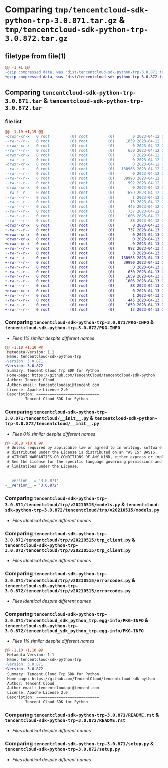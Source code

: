 # Comparing `tmp/tencentcloud-sdk-python-trp-3.0.871.tar.gz` & `tmp/tencentcloud-sdk-python-trp-3.0.872.tar.gz`

## filetype from file(1)

```diff
@@ -1 +1 @@
-gzip compressed data, was "dist/tencentcloud-sdk-python-trp-3.0.871.tar", last modified: Wed Apr 12 00:45:16 2023, max compression
+gzip compressed data, was "dist/tencentcloud-sdk-python-trp-3.0.872.tar", last modified: Thu Apr 13 01:07:33 2023, max compression
```

## Comparing `tencentcloud-sdk-python-trp-3.0.871.tar` & `tencentcloud-sdk-python-trp-3.0.872.tar`

### file list

```diff
@@ -1,19 +1,19 @@
-drwxr-xr-x   0 root         (0) root         (0)        0 2023-04-12 00:45:16.000000 tencentcloud-sdk-python-trp-3.0.871/
--rw-r--r--   0 root         (0) root         (0)     1659 2023-04-12 00:45:16.000000 tencentcloud-sdk-python-trp-3.0.871/PKG-INFO
-drwxr-xr-x   0 root         (0) root         (0)        0 2023-04-12 00:45:16.000000 tencentcloud-sdk-python-trp-3.0.871/tencentcloud/
--rw-r--r--   0 root         (0) root         (0)      630 2023-04-12 00:45:15.000000 tencentcloud-sdk-python-trp-3.0.871/tencentcloud/__init__.py
-drwxr-xr-x   0 root         (0) root         (0)        0 2023-04-12 00:45:16.000000 tencentcloud-sdk-python-trp-3.0.871/tencentcloud/trp/
--rw-r--r--   0 root         (0) root         (0)        0 2023-04-12 00:45:15.000000 tencentcloud-sdk-python-trp-3.0.871/tencentcloud/trp/__init__.py
-drwxr-xr-x   0 root         (0) root         (0)        0 2023-04-12 00:45:16.000000 tencentcloud-sdk-python-trp-3.0.871/tencentcloud/trp/v20210515/
--rw-r--r--   0 root         (0) root         (0)   130963 2023-04-12 00:45:15.000000 tencentcloud-sdk-python-trp-3.0.871/tencentcloud/trp/v20210515/models.py
--rw-r--r--   0 root         (0) root         (0)        0 2023-04-12 00:45:15.000000 tencentcloud-sdk-python-trp-3.0.871/tencentcloud/trp/v20210515/__init__.py
--rw-r--r--   0 root         (0) root         (0)    39990 2023-04-12 00:45:15.000000 tencentcloud-sdk-python-trp-3.0.871/tencentcloud/trp/v20210515/trp_client.py
--rw-r--r--   0 root         (0) root         (0)      992 2023-04-12 00:45:15.000000 tencentcloud-sdk-python-trp-3.0.871/tencentcloud/trp/v20210515/errorcodes.py
-drwxr-xr-x   0 root         (0) root         (0)        0 2023-04-12 00:45:16.000000 tencentcloud-sdk-python-trp-3.0.871/tencentcloud_sdk_python_trp.egg-info/
--rw-r--r--   0 root         (0) root         (0)     1659 2023-04-12 00:45:15.000000 tencentcloud-sdk-python-trp-3.0.871/tencentcloud_sdk_python_trp.egg-info/PKG-INFO
--rw-r--r--   0 root         (0) root         (0)        1 2023-04-12 00:45:15.000000 tencentcloud-sdk-python-trp-3.0.871/tencentcloud_sdk_python_trp.egg-info/dependency_links.txt
--rw-r--r--   0 root         (0) root         (0)       13 2023-04-12 00:45:15.000000 tencentcloud-sdk-python-trp-3.0.871/tencentcloud_sdk_python_trp.egg-info/top_level.txt
--rw-r--r--   0 root         (0) root         (0)      445 2023-04-12 00:45:16.000000 tencentcloud-sdk-python-trp-3.0.871/tencentcloud_sdk_python_trp.egg-info/SOURCES.txt
--rw-r--r--   0 root         (0) root         (0)      737 2023-04-12 00:45:15.000000 tencentcloud-sdk-python-trp-3.0.871/README.rst
--rw-r--r--   0 root         (0) root         (0)     1006 2023-04-12 00:45:15.000000 tencentcloud-sdk-python-trp-3.0.871/setup.py
--rw-r--r--   0 root         (0) root         (0)       88 2023-04-12 00:45:16.000000 tencentcloud-sdk-python-trp-3.0.871/setup.cfg
+drwxr-xr-x   0 root         (0) root         (0)        0 2023-04-13 01:07:33.000000 tencentcloud-sdk-python-trp-3.0.872/
+-rw-r--r--   0 root         (0) root         (0)      737 2023-04-13 01:07:33.000000 tencentcloud-sdk-python-trp-3.0.872/README.rst
+drwxr-xr-x   0 root         (0) root         (0)        0 2023-04-13 01:07:33.000000 tencentcloud-sdk-python-trp-3.0.872/tencentcloud/
+drwxr-xr-x   0 root         (0) root         (0)        0 2023-04-13 01:07:33.000000 tencentcloud-sdk-python-trp-3.0.872/tencentcloud/trp/
+drwxr-xr-x   0 root         (0) root         (0)        0 2023-04-13 01:07:33.000000 tencentcloud-sdk-python-trp-3.0.872/tencentcloud/trp/v20210515/
+-rw-r--r--   0 root         (0) root         (0)      992 2023-04-13 01:07:33.000000 tencentcloud-sdk-python-trp-3.0.872/tencentcloud/trp/v20210515/errorcodes.py
+-rw-r--r--   0 root         (0) root         (0)        0 2023-04-13 01:07:33.000000 tencentcloud-sdk-python-trp-3.0.872/tencentcloud/trp/v20210515/__init__.py
+-rw-r--r--   0 root         (0) root         (0)   130963 2023-04-13 01:07:33.000000 tencentcloud-sdk-python-trp-3.0.872/tencentcloud/trp/v20210515/models.py
+-rw-r--r--   0 root         (0) root         (0)    39990 2023-04-13 01:07:33.000000 tencentcloud-sdk-python-trp-3.0.872/tencentcloud/trp/v20210515/trp_client.py
+-rw-r--r--   0 root         (0) root         (0)        0 2023-04-13 01:07:33.000000 tencentcloud-sdk-python-trp-3.0.872/tencentcloud/trp/__init__.py
+-rw-r--r--   0 root         (0) root         (0)      630 2023-04-13 01:07:33.000000 tencentcloud-sdk-python-trp-3.0.872/tencentcloud/__init__.py
+-rw-r--r--   0 root         (0) root         (0)     1659 2023-04-13 01:07:33.000000 tencentcloud-sdk-python-trp-3.0.872/PKG-INFO
+-rw-r--r--   0 root         (0) root         (0)     1006 2023-04-13 01:07:33.000000 tencentcloud-sdk-python-trp-3.0.872/setup.py
+-rw-r--r--   0 root         (0) root         (0)       88 2023-04-13 01:07:33.000000 tencentcloud-sdk-python-trp-3.0.872/setup.cfg
+drwxr-xr-x   0 root         (0) root         (0)        0 2023-04-13 01:07:33.000000 tencentcloud-sdk-python-trp-3.0.872/tencentcloud_sdk_python_trp.egg-info/
+-rw-r--r--   0 root         (0) root         (0)        1 2023-04-13 01:07:33.000000 tencentcloud-sdk-python-trp-3.0.872/tencentcloud_sdk_python_trp.egg-info/dependency_links.txt
+-rw-r--r--   0 root         (0) root         (0)      445 2023-04-13 01:07:33.000000 tencentcloud-sdk-python-trp-3.0.872/tencentcloud_sdk_python_trp.egg-info/SOURCES.txt
+-rw-r--r--   0 root         (0) root         (0)     1659 2023-04-13 01:07:33.000000 tencentcloud-sdk-python-trp-3.0.872/tencentcloud_sdk_python_trp.egg-info/PKG-INFO
+-rw-r--r--   0 root         (0) root         (0)       13 2023-04-13 01:07:33.000000 tencentcloud-sdk-python-trp-3.0.872/tencentcloud_sdk_python_trp.egg-info/top_level.txt
```

### Comparing `tencentcloud-sdk-python-trp-3.0.871/PKG-INFO` & `tencentcloud-sdk-python-trp-3.0.872/PKG-INFO`

 * *Files 1% similar despite different names*

```diff
@@ -1,10 +1,10 @@
 Metadata-Version: 1.1
 Name: tencentcloud-sdk-python-trp
-Version: 3.0.871
+Version: 3.0.872
 Summary: Tencent Cloud Trp SDK for Python
 Home-page: https://github.com/TencentCloud/tencentcloud-sdk-python
 Author: Tencent Cloud
 Author-email: tencentcloudapi@tencent.com
 License: Apache License 2.0
 Description: ============================
         Tencent Cloud SDK for Python
```

### Comparing `tencentcloud-sdk-python-trp-3.0.871/tencentcloud/__init__.py` & `tencentcloud-sdk-python-trp-3.0.872/tencentcloud/__init__.py`

 * *Files 0% similar despite different names*

```diff
@@ -10,8 +10,8 @@
 # Unless required by applicable law or agreed to in writing, software
 # distributed under the License is distributed on an "AS IS" BASIS,
 # WITHOUT WARRANTIES OR CONDITIONS OF ANY KIND, either express or implied.
 # See the License for the specific language governing permissions and
 # limitations under the License.
 
 
-__version__ = '3.0.871'
+__version__ = '3.0.872'
```

### Comparing `tencentcloud-sdk-python-trp-3.0.871/tencentcloud/trp/v20210515/models.py` & `tencentcloud-sdk-python-trp-3.0.872/tencentcloud/trp/v20210515/models.py`

 * *Files identical despite different names*

### Comparing `tencentcloud-sdk-python-trp-3.0.871/tencentcloud/trp/v20210515/trp_client.py` & `tencentcloud-sdk-python-trp-3.0.872/tencentcloud/trp/v20210515/trp_client.py`

 * *Files identical despite different names*

### Comparing `tencentcloud-sdk-python-trp-3.0.871/tencentcloud/trp/v20210515/errorcodes.py` & `tencentcloud-sdk-python-trp-3.0.872/tencentcloud/trp/v20210515/errorcodes.py`

 * *Files identical despite different names*

### Comparing `tencentcloud-sdk-python-trp-3.0.871/tencentcloud_sdk_python_trp.egg-info/PKG-INFO` & `tencentcloud-sdk-python-trp-3.0.872/tencentcloud_sdk_python_trp.egg-info/PKG-INFO`

 * *Files 1% similar despite different names*

```diff
@@ -1,10 +1,10 @@
 Metadata-Version: 1.1
 Name: tencentcloud-sdk-python-trp
-Version: 3.0.871
+Version: 3.0.872
 Summary: Tencent Cloud Trp SDK for Python
 Home-page: https://github.com/TencentCloud/tencentcloud-sdk-python
 Author: Tencent Cloud
 Author-email: tencentcloudapi@tencent.com
 License: Apache License 2.0
 Description: ============================
         Tencent Cloud SDK for Python
```

### Comparing `tencentcloud-sdk-python-trp-3.0.871/README.rst` & `tencentcloud-sdk-python-trp-3.0.872/README.rst`

 * *Files identical despite different names*

### Comparing `tencentcloud-sdk-python-trp-3.0.871/setup.py` & `tencentcloud-sdk-python-trp-3.0.872/setup.py`

 * *Files identical despite different names*

